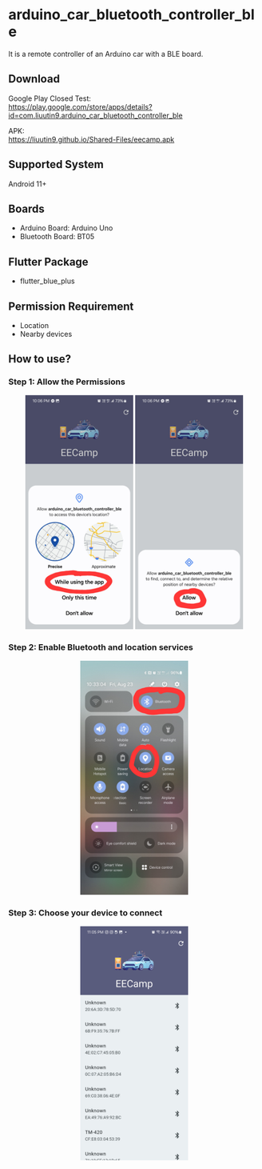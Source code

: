 # arduino_car_bluetooth_controller_ble
It is a remote controller of an Arduino car with a BLE board.

## Download
Google Play Closed Test:  
https://play.google.com/store/apps/details?id=com.liuutin9.arduino_car_bluetooth_controller_ble  

APK:  
https://liuutin9.github.io/Shared-Files/eecamp.apk

## Supported System
Android 11+

## Boards
- Arduino Board: Arduino Uno
- Bluetooth Board: BT05

## Flutter Package
- flutter_blue_plus

## Permission Requirement
- Location
- Nearby devices

## How to use?
### Step 1: Allow the Permissions
<div align="center" flex=true>
<img src="Screenshot_Permission_Location.jpg" width="216" flex=true>
<img src="Screenshot_Permission_Nearby_Devices.jpg" width="216" flex=true>
</div>

### Step 2: Enable Bluetooth and location services
<div align="center" flex=true>
<img src="Screenshot_Turn_On_Services.jpg" width="216" flex=true>
</div>

### Step 3: Choose your device to connect
<div align="center" flex=true>
<img src="Screenshot_Device_List.jpg" width="216" flex=true>
</div>